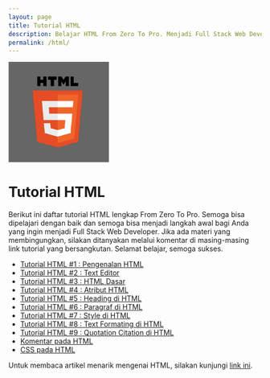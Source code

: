 ```yaml
---
layout: page
title: Tutorial HTML
description: Belajar HTML From Zero To Pro. Menjadi Full Stack Web Developer. Ayo buruan belajar disini, gratis lohh.
permalink: /html/
---
```


<img class="img-rounded" src="/assets/img/uploads/html.png" alt="HTML" width="200">

# Tutorial HTML

Berikut ini daftar tutorial HTML lengkap From Zero To Pro. Semoga bisa dipelajari dengan baik dan semoga bisa menjadi langkah awal bagi Anda yang ingin menjadi Full Stack Web Developer. Jika ada materi yang membingungkan, silakan ditanyakan melalui komentar di masing-masing link tutorial yang bersangkutan. Selamat belajar, semoga sukses. 

- [Tutorial HTML #1 : Pengenalan HTML](/pengenalan-html)
- [Tutorial HTML #2 : Text Editor](/text-editor)
- [Tutorial HTML #3 : HTML Dasar](/dasar-html)
- [Tutorial HTML #4 : Atribut HTML](/atribut-html)
- [Tutorial HTML #5 : Heading di HTML](/heading-html)
- [Tutorial HTML #6 : Paragraf di HTML](/paragraf-html)
- [Tutorial HTML #7 : Style di HTML](/style-html)
- [Tutorial HTML #8 : Text Formating di HTML](/text-formating-html)
- [Tutorial HTML #9 : Quotation Citation di HTML](/quotation-citation-html)
- [Komentar pada HTML](#)
- [CSS pada HTML](#)

Untuk membaca artikel menarik mengenai HTML, silakan kunjungi [link ini](/tags/#html).